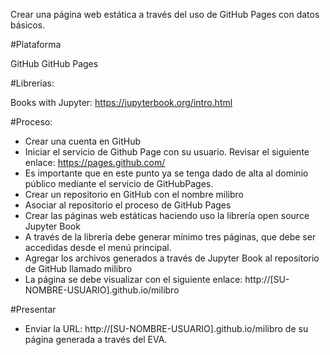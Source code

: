 Crear una página web estática a través del uso de GitHub Pages con datos básicos.

#Plataforma

GitHub
GitHub Pages

#Librerías:

 Books with Jupyter: https://jupyterbook.org/intro.html
 
#Proceso:

- Crear una cuenta en GitHub
- Iniciar el servicio de Github Page con su usuario. Revisar el siguiente enlace: https://pages.github.com/
- Es importante que en este punto ya se tenga dado de alta al dominio público mediante el servicio de GitHubPages.
- Crear un repositorio en GitHub con el nombre milibro
- Asociar al repositorio el proceso de GitHub Pages
- Crear las páginas web estáticas haciendo uso la librería open source Jupyter Book
- A través de la librería debe generar mínimo tres páginas, que debe ser accedidas desde el menú principal.
- Agregar los archivos generados a través de Jupyter Book al repositorio de GitHub llamado milibro
- La página se debe visualizar con el siguiente enlace: http://[SU-NOMBRE-USUARIO].github.io/milibro

#Presentar

- Enviar la URL: http://[SU-NOMBRE-USUARIO].github.io/milibro de su página generada a través del EVA.